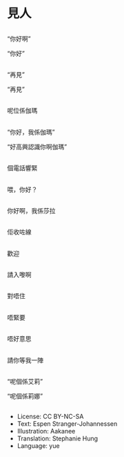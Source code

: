# 見人

##
“你好啊”

“你好”

##
“再見”

“再見”

##
呢位係伽瑪

##
“你好，我係伽瑪”

“好高興認識你啊伽瑪”

##
個電話響緊

##
喂，你好？

##
你好啊，我係莎拉

##
佢收咗線

##
歡迎

##
請入嚟啊

##
對唔住

##
唔緊要

##
唔好意思

##
請你等我一陣

##
“呢個係艾莉”

“呢個係莉娜”

##
* License: CC BY-NC-SA
* Text: Espen Stranger-Johannessen
* Illustration: Aakanee
* Translation: Stephanie Hung
* Language: yue
